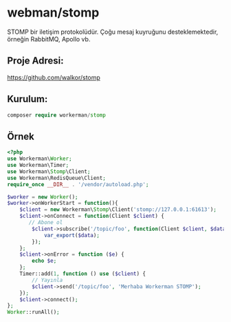 # webman/stomp

STOMP bir iletişim protokolüdür. Çoğu mesaj kuyruğunu desteklemektedir, örneğin RabbitMQ, Apollo vb.

## Proje Adresi:
https://github.com/walkor/stomp

## Kurulum:
```php
composer require workerman/stomp
```

## Örnek
```php
<?php
use Workerman\Worker;
use Workerman\Timer;
use Workerman\Stomp\Client;
use Workerman\RedisQueue\Client;
require_once __DIR__ . '/vendor/autoload.php';

$worker = new Worker();
$worker->onWorkerStart = function(){
    $client = new Workerman\Stomp\Client('stomp://127.0.0.1:61613');
    $client->onConnect = function(Client $client) {
       // Abone ol
        $client->subscribe('/topic/foo', function(Client $client, $data) {
            var_export($data);
        });
    };
    $client->onError = function ($e) {
        echo $e;
    };
    Timer::add(1, function () use ($client) {
        // Yayınla
        $client->send('/topic/foo', 'Merhaba Workerman STOMP');
    });
    $client->connect();
};
Worker::runAll();
```
